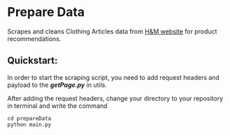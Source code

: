 # Prepare Data

Scrapes and cleans Clothing Articles data from [H&M website](https://www2.hm.com/en_in/index.html) for product recommendations.

## Quickstart:

In order to start the scraping script, you need to add request headers and payload to the **_getPage.py_** in utils.

After adding the request headers, change your directory to your repository in terminal and write the command

```
cd prepareData
python main.py
```
